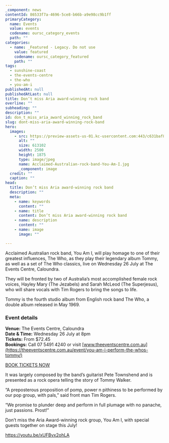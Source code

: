 ```yaml
---
_component: news
contentId: 86533f7a-4696-5ce8-b66b-a9e98cc9b1ff
primaryCategory:
  name: Events
  value: events
  codename: oursc_category_events
  path: ""
categories:
  - name: _Featured - Legacy. Do not use
    value: featured
    codename: oursc_category_featured
    path: ""
tags:
  - sunshine-coast
  - the-events-centre
  - the-who
  - you-am-i
publishedAt: null
publishedAtLast: null
title: Don’t miss Aria award-winning rock band
overline: ""
subheading: ""
description: ""
id: don_t_miss_aria_award_winning_rock_band
slug: dont-miss-aria-award-winning-rock-band
hero:
  images:
    - src: https://preview-assets-us-01.kc-usercontent.com:443/c631baf8-1b46-001f-580c-d0001b68b4a8/b73a7412-6f47-4b43-b296-9fd1679d5ef5/Acclaimed-Australian-rock-band-You-Am-I.jpg
      alt: ""
      size: 613102
      width: 2500
      height: 1875
      type: image/jpeg
      name: Acclaimed-Australian-rock-band-You-Am-I.jpg
      _component: image
  credit: ""
  caption: ""
head:
  title: Don’t miss Aria award-winning rock band
  description: ""
  meta:
    - name: keywords
      content: ""
    - name: title
      content: Don’t miss Aria award-winning rock band
    - name: description
      content: ""
    - name: image
      image: ""

---
```

Acclaimed Australian rock band, You Am I, will play homage to one of their greatest influences, The Who, as they play their legendary album Tommy, as well as a set of The Who classics, live on Wednesday 26 July at The Events Centre, Caloundra.

They will be fronted by two of Australia’s most accomplished female rock voices, Hayley Mary (The Jezabels) and Sarah McLeod (The Superjesus), who will share vocals with Tim Rogers to bring the songs to life.

Tommy is the fourth studio album from English rock band The Who, a double album released in May 1969.

### Event details

**Venue:** The Events Centre, Caloundra\
**Date & Time:** Wednesday 26 July at 8pm\
**Tickets:** From $72.45\
**Bookings:** Call 07 5491 4240 or visit [www.theeventscentre.com.au](https://theeventscentre.com.au/event/you-am-i-perform-the-whos-tommy/)


[BOOK TICKETS NOW](https://theeventscentre.com.au/event/you-am-i-perform-the-whos-tommy/)


It was largely composed by the band’s guitarist Pete Townshend and is presented as a rock opera telling the story of Tommy Walker.

“A preposterous proposition of pomp, power n pithiness to be performed by our pop group, with pals,” said front man Tim Rogers.

“We promise to plunder deep and perform in full plumage with no panache, just passions. Prost!”

Don’t miss the Aria Award-winning rock group, You Am I, with special guests together on stage this July!

<https://youtu.be/xUFBvx2ohLA>
